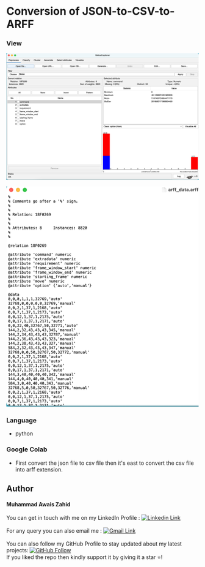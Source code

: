 # Conversion of JSON-to-CSV-to-ARFF



### View 
 ![project Display](https://github.com/chowais181/JSON-to-CSV-to-ARFF/blob/main/jsonToarfOpenInWeka.png)
 
 ![project Display](https://github.com/chowais181/JSON-to-CSV-to-ARFF/blob/main/jsonToarff.png)
 




### Language
- python 



### Google Colab
- First convert the json file to csv file then it's east to convert the csv file into arff extension.


## Author

#### Muhammad Awais Zahid
You can get in touch with me on my LinkedIn Profile : [![Linkedin Link](https://img.shields.io/badge/Connect-AwaisZahid-blue.svg?color=1DA1F2&logo=linkedin&longCache=true&style=for-the-badge
)](https://www.linkedin.com/in/awais-zahid-790124197)
<br><br>
For any query you can also email me : 
[![Gmail Link](https://img.shields.io/badge/Connect-zahidawais98@gmail.com-blue.svg?color=1DA1F2&logo=gmail&longCache=true&style=for-the-badge
)](mailto:zahidawais98@gmail.com)
<br><br>
You can also follow my GitHub Profile to stay updated about my latest projects: [![GitHub Follow](https://img.shields.io/badge/Connect-AwaisZahid-blue.svg?logo=Github&longCache=true&style=for-the-badg)](https://github.com/chowais181)<br>
If you liked the repo then kindly support it by giving it a star ⭐!
